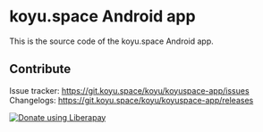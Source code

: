 # koyu.space Android app

This is the source code of the koyu.space Android app.

## Contribute

Issue tracker: https://git.koyu.space/koyu/koyuspace-app/issues
Changelogs: https://git.koyu.space/koyu/koyuspace-app/releases

[![Donate using Liberapay](https://liberapay.com/assets/widgets/donate.svg)](https://liberapay.com/bubblineyuri/donate)
